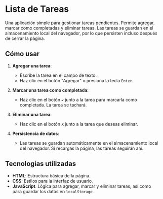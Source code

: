 # Lista de Tareas

Una aplicación simple para gestionar tareas pendientes. Permite agregar, marcar como completadas y eliminar tareas. Las tareas se guardan en el almacenamiento local del navegador, por lo que persisten incluso después de cerrar la página.

## Cómo usar

1. **Agregar una tarea**:
   - Escribe la tarea en el campo de texto.
   - Haz clic en el botón "Agregar" o presiona la tecla `Enter`.

2. **Marcar una tarea como completada**:
   - Haz clic en el botón `✔` junto a la tarea para marcarla como completada. La tarea se tachará.

3. **Eliminar una tarea**:
   - Haz clic en el botón `X` junto a la tarea que deseas eliminar.

4. **Persistencia de datos**:
   - Las tareas se guardan automáticamente en el almacenamiento local del navegador. Si recargas la página, las tareas seguirán ahí.

## Tecnologías utilizadas

- **HTML**: Estructura básica de la página.
- **CSS**: Estilos para la interfaz de usuario.
- **JavaScript**: Lógica para agregar, marcar y eliminar tareas, así como para guardar los datos en `localStorage`.